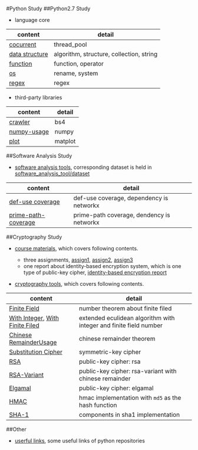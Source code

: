 #Python Study
##Python2.7 Study
- language core

content | detail 
--- | --- 
[cocurrent](study/language_core_and_lib/concurrent) | thread_pool
[data structure](study/language_core_and_lib/data_structure) | algorithm, structure, collection, string 
[function](study/language_core_and_lib/function) | function, operator 
[os](study/language_core_and_lib/os) | rename, system 
[regex](study/language_core_and_lib/regex) | regex 

- third-party libraries

content | detail 
--- | --- 
[crawler](study/third_party_library/crawler) | bs4 
[numpy-usage](study/third_party_library/numpy_usage) | numpy
[plot](study/third_party_library/plot) | matplot

##Software Analysis Study
- [software analysis tools](software_analysis_tool), corresponding dataset is held in [software_analysis_tool/dataset](software_analysis_tool/dataset)

content | detail
--- | ---
[def-use coverage](software_analysis_tool/def_use_coverage.py) | def-use coverage, dependency is networkx
[prime-path-coverage](software_analysis_tool/prime_path_coverage.py) | prime-path coverage, dendency is networkx

##Cryptography Study
- [course materials](course_materials), which covers following contents.
  - three assignments, [assign1](course_materials/crypto_homework1), [assign2](course_materials/crypto_homework2), [assign3](course_materials/crypto_homework3)
  - one report about identity-based encryption system, which is one type of public-key cipher, [identity-based encryption report](course_materials/project_ibe)

- [cryptography tools](crpyto_tool), which covers following contents.

content | detail
--- | ---
[Finite Field](crpyto_tool/libs/finite_field_op.py)  | number theorem about finite filed
[With Integer](crpyto_tool/libs/extended_euclidean.py), [With Finite Filed](crpyto_tool/libs/extended_euclidean_poly.py)  | extended eculidean algorithm with integer and finite field number
[Chinese RemainderUsage](crpyto_tool/libs/chinese_remainder_theorem.py)  | chinese remainder theorem
[Substitution Cipher](crpyto_tool/libs/substitution_cipher.py) | symmetric-key cipher
[RSA](crpyto_tool/libs/rsa.py) | public-key cipher: rsa
[RSA-Variant](crpyto_tool/libs/rsa_with_chinese_remainder.py) | public-key cipher: rsa-variant with chinese remainder
[Elgamal](crpyto_tool/libs/elgamal.py) | public-key cipher: elgamal
[HMAC](crpyto_tool/libs/hmac.py) | hmac implementation with `md5` as the hash function
[SHA-1](crpyto_tool/libs/sha1.py) | components in sha1 implementation

##Other
- [userful links](other), some useful links of python repositories

